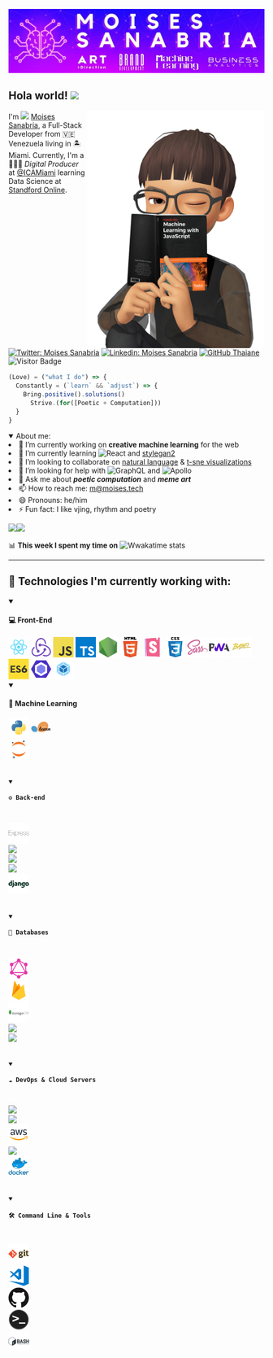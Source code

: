 ![LinkedIn Banner](https://raw.githubusercontent.com/moisestech/moisestech/master/assets/MoisesTech_LinkedIn_Banner.jpeg)

## Hola world! <img src="https://raw.githubusercontent.com/MartinHeinz/MartinHeinz/master/wave.gif" width="30px">

<img src="https://raw.githubusercontent.com/moisestech/moisestech/master/assets/MoisesTech_Zepeto_MLwJS.png" align="right" width="350px"/>

I'm <img src="https://emojis.slackmojis.com/emojis/images/1531849430/4246/blob-sunglasses.gif?1531849430" width="30"/> [Moises Sanabria](https://moises.tech/), a Full-Stack Developer from 🇻🇪 Venezuela living in 🏝️ Miami. Currently, I'm a 👨🏽‍💻 <em>Digital Producer</em> at [@ICAMiami](https://icamiami.org/) learning Data Science at [Standford Online](https://www.coursera.org/learn/machine-learning).

[![Twitter: Moises Sanabria](https://img.shields.io/twitter/follow/moisesdsanabria?style=social)](https://twitter.com/moisesdsanabria)
[![Linkedin: Moises Sanabria](https://img.shields.io/badge/-moisesdsanabria-blue?style=flat-square&logo=Linkedin&logoColor=white&link=https://www.linkedin.com/in/moisesdsanabria/)](https://www.linkedin.com/in/moisesdsanabria/)
[![GitHub Thaiane](https://img.shields.io/github/followers/moisestech?label=follow&style=social)](https://github.com/moisestech)
![Visitor Badge](https://visitor-badge.laobi.icu/badge?page_id=moisestech)

```javascript
(Love) = ("what I do") => {
  Constantly = (`learn` && `adjust`) => {
    Bring.positive().solutions()
      Strive.(for([Poetic + Computation]))
  }
}
```

<details open>
<summary>About me:</summary>
<li>🔭 I’m currently working on <strong>creative machine learning</strong> for the web</li>
<li>🌱 I’m currently learning <img alt="React" src="https://img.shields.io/badge/-React-45b8d8?style=flat-square&logo=react&logoColor=white" /> and <a href="https://github.com/NVlabs/stylegan2">stylegan2<a/></li>
<li>👯 I’m looking to collaborate on <a href="https://github.com/openai/gpt-3">natural language</a> & <a href="https://www.youtube.com/watch?v=wvsE8jm1GzE">t-sne visualizations</a></li> 
<li>🤔 I’m looking for help with <img alt="GraphQL" src="https://img.shields.io/badge/-GraphQL-E10098?style=flat-square&logo=graphql&logoColor=white" /> and <img alt="Apollo" src="https://img.shields.io/badge/-Apollo%20GraphQL-311C87?style=flat-square&logo=apollo-graphql&logoColor=white" /></li>
<li>💬 Ask me about <strong><em>poetic computation</em></strong> and <strong><em>meme art</em></strong></li>
<li>📫 How to reach me: <a href = "mailto: m@moises.tech">m@moises.tech</a></li>
<li>😄 Pronouns: he/him</li>
<li>⚡ Fun fact: I like vjing, rhythm and poetry</li>
</details>

<img align="" width="137px" src="https://github-readme-stats.vercel.app/api?username=moisestech&hide_title=true&hide_border=true&show_icons=true&include_all_commits=true&line_width=21&bg_color=0,73FA79&theme=graywhite" /><!-- wi*quL3fcV --><img align="" width="137px" src="https://github-readme-stats.vercel.app/api/top-langs/?username=moisestech&hide_title=true&hide_border=true&layout=compact&bg_color=73FDFF,D783FF&theme=graywhite" />

📊 **This week I spent my time on**
![Wwakatime stats](https://github-readme-stats-taupe-two.vercel.app/api/wakatime?username=moisestech&hide_title=true&hide_border=true&langs_count=5)

<hr/>

## 🔧 Technologies I'm currently working with:

<details open>
<summary><h4>💻  Front-End</h4></summary>
<code><img width="40x" src="https://raw.githubusercontent.com/github/explore/80688e429a7d4ef2fca1e82350fe8e3517d3494d/topics/react/react.png" /></code>
<code><img width="40x" src="https://raw.githubusercontent.com/github/explore/80688e429a7d4ef2fca1e82350fe8e3517d3494d/topics/redux/redux.png" /></code>
<code><img width="40x" src="https://raw.githubusercontent.com/github/explore/80688e429a7d4ef2fca1e82350fe8e3517d3494d/topics/javascript/javascript.png" /></code>
<code><img width="40x" src="https://raw.githubusercontent.com/github/explore/80688e429a7d4ef2fca1e82350fe8e3517d3494d/topics/typescript/typescript.png" /></code>
<code><img width="40x" src="https://raw.githubusercontent.com/github/explore/80688e429a7d4ef2fca1e82350fe8e3517d3494d/topics/nodejs/nodejs.png" /></code>
<code><img width="40x" src="https://raw.githubusercontent.com/github/explore/80688e429a7d4ef2fca1e82350fe8e3517d3494d/topics/html/html.png" /></code>
<code><img width="40x" src="https://raw.githubusercontent.com/github/explore/80688e429a7d4ef2fca1e82350fe8e3517d3494d/topics/storybook/storybook.png" /></code>
<code><img width="40x" src="https://raw.githubusercontent.com/github/explore/80688e429a7d4ef2fca1e82350fe8e3517d3494d/topics/css/css.png" /></code>
<code><img width="40x" src="https://raw.githubusercontent.com/github/explore/80688e429a7d4ef2fca1e82350fe8e3517d3494d/topics/sass/sass.png" /></code>
<code><img width="40" src="https://raw.githubusercontent.com/github/explore/80688e429a7d4ef2fca1e82350fe8e3517d3494d/topics/pwa/pwa.png"></code>
<code><img width="40x" src="https://raw.githubusercontent.com/github/explore/cb39e2385dfcec8a661d01bfacff6b1e33bbaa9d/topics/babel/babel.png" /></code>
<code><img width="40x" src="https://raw.githubusercontent.com/github/explore/80688e429a7d4ef2fca1e82350fe8e3517d3494d/topics/es6/es6.png" /></code>
<code><img width="40" src="https://raw.githubusercontent.com/github/explore/80688e429a7d4ef2fca1e82350fe8e3517d3494d/topics/eslint/eslint.png"></code>
<code><img width="40" src="https://raw.githubusercontent.com/github/explore/80688e429a7d4ef2fca1e82350fe8e3517d3494d/topics/webpack/webpack.png"></code>
</details>

<details open>
<summary><h4>🧠  Machine Learning</h4></summary>
<code><img width="40" src="https://raw.githubusercontent.com/github/explore/80688e429a7d4ef2fca1e82350fe8e3517d3494d/topics/python/python.png"></code>
<code><img width="40" src="https://raw.githubusercontent.com/github/explore/80688e429a7d4ef2fca1e82350fe8e3517d3494d/topics/scikit-learn/scikit-learn.png">
<code><img width="40" src="https://raw.githubusercontent.com/github/explore/80688e429a7d4ef2fca1e82350fe8e3517d3494d/topics/jupyter-notebook/jupyter-notebook.png"></code>
</details>

<details open>
<summary><h4>⚙️ Back-end</h4></summary>
<code><img width="40" src="https://raw.githubusercontent.com/github/explore/80688e429a7d4ef2fca1e82350fe8e3517d3494d/topics/express/express.png"></code>
<code><img width="40" src="https://raw.githubusercontent.com/dereknguyen269/dereknguyen269/master/images/nodejs.png"></code>
<code><img width="40" src="https://raw.githubusercontent.com/dereknguyen269/dereknguyen269/master/images/php.svg"></code>
<code><img width="40" src="https://raw.githubusercontent.com/dereknguyen269/dereknguyen269/master/images/go.png"></code>
<code><img width="40" src="https://raw.githubusercontent.com/github/explore/80688e429a7d4ef2fca1e82350fe8e3517d3494d/topics/django/django.png"></code>
</details>

<details open>
<summary><h4>🔋 Databases</h4></summary>
<code><img width="40x" src="https://raw.githubusercontent.com/github/explore/80688e429a7d4ef2fca1e82350fe8e3517d3494d/topics/graphql/graphql.png" /></code>
<code><img width="40" src="https://raw.githubusercontent.com/github/explore/80688e429a7d4ef2fca1e82350fe8e3517d3494d/topics/firebase/firebase.png"></code>
<code><img width="40x" src="https://raw.githubusercontent.com/github/explore/80688e429a7d4ef2fca1e82350fe8e3517d3494d/topics/mongodb/mongodb.png" /></code>
<code><img width="40" src="https://raw.githubusercontent.com/dereknguyen269/dereknguyen269/master/images/mysql.svg"></code>
<code><img width="40" src="https://raw.githubusercontent.com/dereknguyen269/dereknguyen269/master/images/redis.png"></code>
</details>

<details open>
<summary><h4>☁️ DevOps & Cloud Servers</h4></summary>
<code><img width="40" src="https://raw.githubusercontent.com/dereknguyen269/dereknguyen269/master/images/aws.png"></code>
<code><img width="40" src="https://raw.githubusercontent.com/dereknguyen269/dereknguyen269/master/images/gcloud.png"></code>
<code><img src="https://raw.githubusercontent.com/github/explore/80688e429a7d4ef2fca1e82350fe8e3517d3494d/topics/aws/aws.png" height="40" /></code>
<code><img src="https://www.vectorlogo.zone/logos/google_cloud/google_cloud-icon.svg" height="40" /></code>
<code><img width="40" src="https://raw.githubusercontent.com/github/explore/80688e429a7d4ef2fca1e82350fe8e3517d3494d/topics/docker/docker.png"></code>
</details>

<details open>
<summary><h4>🛠️ Command Line & Tools</h4></summary>
<code><img width="40" src="https://raw.githubusercontent.com/github/explore/80688e429a7d4ef2fca1e82350fe8e3517d3494d/topics/git/git.png"></code>
<code><img width="40x" src="https://raw.githubusercontent.com/github/explore/80688e429a7d4ef2fca1e82350fe8e3517d3494d/topics/visual-studio-code/visual-studio-code.png" /></code>
<code><img width="40x" src="https://raw.githubusercontent.com/github/explore/78df643247d429f6cc873026c0622819ad797942/topics/github/github.png" /></code>
<code><img width="40x" src="https://raw.githubusercontent.com/github/explore/80688e429a7d4ef2fca1e82350fe8e3517d3494d/topics/terminal/terminal.png" /></code>
<code><img width="40" src="https://raw.githubusercontent.com/github/explore/80688e429a7d4ef2fca1e82350fe8e3517d3494d/topics/bash/bash.png"></code>
</details>
